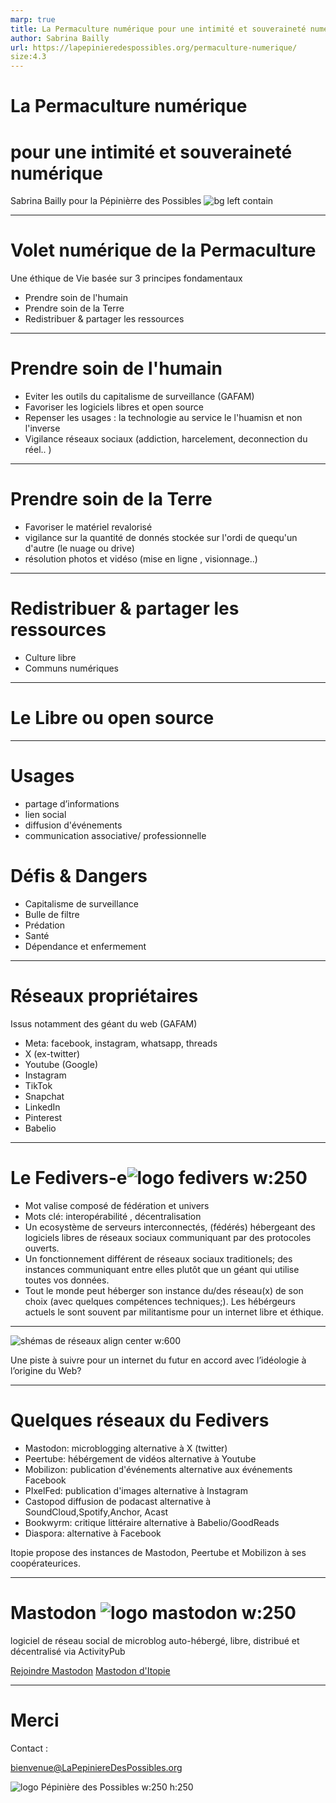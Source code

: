 ```yaml
---
marp: true
title: La Permaculture numérique pour une intimité et souveraineté numérique
author: Sabrina Bailly
url: https://lapepinieredespossibles.org/permaculture-numerique/
size:4.3
---
```


# La Permaculture numérique
# pour une intimité et souveraineté numérique

Sabrina Bailly
pour la Pépinièrre des Possibles
![bg left contain](logo_2023_draft_avec_3p_detail.svg)

---
# Volet numérique de la Permaculture

Une éthique de Vie basée sur 3 principes fondamentaux 

- Prendre soin de l'humain
- Prendre soin de la Terre
- Redistribuer & partager les ressources

---
# Prendre soin de l'humain

- Eviter les outils du capitalisme de surveillance (GAFAM)
- Favoriser les logiciels libres et open source
- Repenser les usages : la technologie au service le l'huamisn et non l'inverse
- Vigilance réseaux sociaux  (addiction, harcelement, deconnection du réel.. )

---
# Prendre soin de la Terre

- Favoriser le matériel revalorisé
- vigilance sur la quantité de donnés stockée sur l'ordi de quequ'un d'autre (le nuage ou drive)
- résolution photos et vidéso (mise en ligne , visionnage..)

---
# Redistribuer & partager les ressources

- Culture libre
- Communs numériques

---
# Le Libre ou open source 


---

# Usages

* partage d’informations
* lien social
* diffusion d'événements
* communication associative/ professionnelle

# Défis & Dangers

* Capitalisme de surveillance
* Bulle de filtre
* Prédation 
* Santé
* Dépendance et enfermement
---

# Réseaux propriétaires

Issus notamment des géant du web (GAFAM)

* Meta: facebook, instagram, whatsapp, threads
* X (ex-twitter)
* Youtube (Google)
* Instagram
* TikTok
* Snapchat
* LinkedIn
* Pinterest
* Babelio
---

# Le Fedivers-e![logo fedivers w:250](Fediverse.svg)

* Mot valise composé de fédération et univers 
* Mots clé: interopérabilité , décentralisation
* Un ecosystème de serveurs interconnectés, (fédérés) hébergeant des logiciels libres  de réseaux sociaux communiquant par des protocoles  ouverts.
* Un fonctionnement différent de réseaux sociaux traditionels; des instances communiquant entre elles plutôt que un géant qui utilise toutes vos données.
* Tout le monde peut héberger son instance du/des réseau(x) de son choix (avec quelques compétences techniques;). Les hébérgeurs actuels le sont souvent par militantisme pour un internet libre et éthique.
---

![shémas de réseaux align center w:600](<schema_reseaux .jpg>)

Une piste à suivre pour un internet du futur en accord avec l’idéologie à l’origine du Web?

---

# Quelques réseaux du Fedivers

* Mastodon: 	microblogging 				alternative à X (twitter) 
* Peertube:	hébérgement de vidéos 		alternative à Youtube
* Mobilizon:	publication d'événements 	alternative aux événements Facebook 
* PIxelFed:	publication d'images			alternative à Instagram
* Castopod		diffusion de podacast		alternative à SoundCloud,Spotify,Anchor, Acast 
* Bookwyrm:	critique littéraire 			alternative à Babelio/GoodReads  
* Diaspora:								alternative à Facebook 

Itopie propose des instances de Mastodon, Peertube et Mobilizon à ses coopérateurices.

---

# Mastodon ![logo mastodon w:250](Mastodon_logo.svg)

logiciel de réseau social de microblog auto-hébergé, libre, distribué et décentralisé via ActivityPub

[Rejoindre Mastodon](https://joinmastodon.org/fr)
[Mastodon d'Itopie](https://mastodon.inubo.ch/about)

---

# Merci 

Contact :

bienvenue@LaPepiniereDesPossibles.org

![logo Pépinière des Possibles w:250 h:250](Logo_2024_La_Pepiniere_des_Possibles.svg) 

